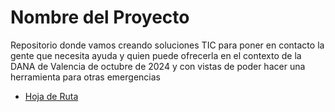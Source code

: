 # Nombre del Proyecto

Repositorio donde vamos creando soluciones TIC para poner en contacto la gente que necesita ayuda y quien puede ofrecerla en el contexto de la DANA de Valencia de octubre de 2024 y con vistas de poder hacer una herramienta para otras emergencias

- [Hoja de Ruta](roadmap.md)

